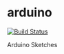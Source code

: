 # arduino
[![Build Status](https://dev.azure.com/AnalogDevices/OpenSource/_apis/build/status/analogdevicesinc.arduino?branchName=master)](https://dev.azure.com/AnalogDevices/OpenSource/_build/latest?definitionId=22&branchName=master)

Arduino Sketches
